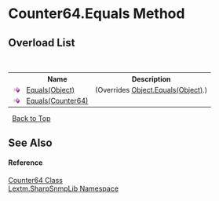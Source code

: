 # Counter64.Equals Method 
 


## Overload List
&nbsp;<table><tr><th></th><th>Name</th><th>Description</th></tr><tr><td>![Public method](media/pubmethod.gif "Public method")</td><td><a href="M_Lextm_SharpSnmpLib_Counter64_Equals_1">Equals(Object)</a></td><td> (Overrides <a href="https://docs.microsoft.com/dotnet/api/system.object.equals#System_Object_Equals_System_Object_" target="_blank" rel="noopener noreferrer">Object.Equals(Object)</a>.)</td></tr><tr><td>![Public method](media/pubmethod.gif "Public method")</td><td><a href="M_Lextm_SharpSnmpLib_Counter64_Equals">Equals(Counter64)</a></td><td /></tr></table>&nbsp;
<a href="#counter64.equals-method">Back to Top</a>

## See Also


#### Reference
<a href="T_Lextm_SharpSnmpLib_Counter64">Counter64 Class</a><br /><a href="N_Lextm_SharpSnmpLib">Lextm.SharpSnmpLib Namespace</a><br />